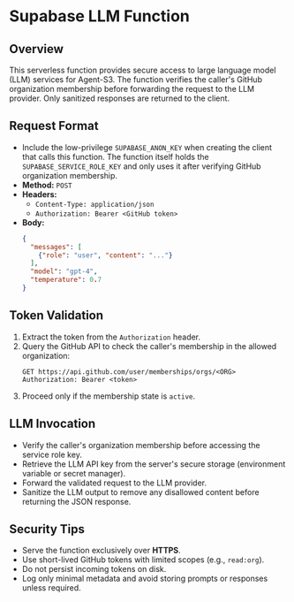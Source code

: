 # Supabase LLM Function

## Overview
This serverless function provides secure access to large language model (LLM) services for Agent-S3. The function verifies the caller's GitHub organization membership before forwarding the request to the LLM provider. Only sanitized responses are returned to the client.

## Request Format
- Include the low-privilege `SUPABASE_ANON_KEY` when creating the client that
  calls this function. The function itself holds the `SUPABASE_SERVICE_ROLE_KEY`
  and only uses it after verifying GitHub organization membership.
- **Method:** `POST`
- **Headers:**
  - `Content-Type: application/json`
  - `Authorization: Bearer <GitHub token>`
- **Body:**
  ```json
  {
    "messages": [
      {"role": "user", "content": "..."}
    ],
    "model": "gpt-4",
    "temperature": 0.7
  }
  ```

## Token Validation
1. Extract the token from the `Authorization` header.
2. Query the GitHub API to check the caller's membership in the allowed organization:
   ```http
   GET https://api.github.com/user/memberships/orgs/<ORG>
   Authorization: Bearer <token>
   ```
3. Proceed only if the membership state is `active`.

## LLM Invocation
- Verify the caller's organization membership before accessing the service role key.
- Retrieve the LLM API key from the server's secure storage (environment variable or secret manager).
- Forward the validated request to the LLM provider.
- Sanitize the LLM output to remove any disallowed content before returning the JSON response.

## Security Tips
- Serve the function exclusively over **HTTPS**.
- Use short-lived GitHub tokens with limited scopes (e.g., `read:org`).
- Do not persist incoming tokens on disk.
- Log only minimal metadata and avoid storing prompts or responses unless required.

